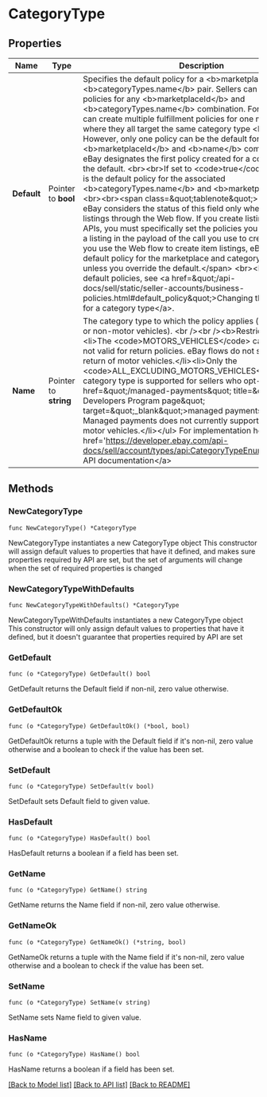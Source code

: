 # CategoryType

## Properties

Name | Type | Description | Notes
------------ | ------------- | ------------- | -------------
**Default** | Pointer to **bool** | Specifies the default policy for a &lt;b&gt;marketplaceId&lt;/b&gt; and &lt;b&gt;categoryTypes.name&lt;/b&gt; pair. Sellers can create multiple policies for any &lt;b&gt;marketplaceId&lt;/b&gt; and &lt;b&gt;categoryTypes.name&lt;/b&gt; combination. For example, you can create multiple fulfillment policies for one marketplace, where they all target the same category type &lt;b&gt;name&lt;/b&gt;. However, only one policy can be the default for any &lt;b&gt;marketplaceId&lt;/b&gt; and &lt;b&gt;name&lt;/b&gt; combination, and eBay designates the first policy created for a combination as the default.  &lt;br&gt;&lt;br&gt;If set to &lt;code&gt;true&lt;/code&gt;, this policy is the default policy for the associated &lt;b&gt;categoryTypes.name&lt;/b&gt; and &lt;b&gt;marketplaceId&lt;/b&gt; pair.&lt;br&gt;&lt;br&gt;&lt;span class&#x3D;\&quot;tablenote\&quot;&gt;&lt;b&gt;Note&lt;/b&gt;: eBay considers the status of this field only when you create listings through the Web flow. If you create listings using the APIs, you must specifically set the policies you want applied to a listing in the payload of the call you use to create the listing. If you use the Web flow to create item listings, eBay uses the default policy for the marketplace and category type specified, unless you override the default.&lt;/span&gt; &lt;br&gt;&lt;br&gt;For more on default policies, see &lt;a href&#x3D;\&quot;/api-docs/sell/static/seller-accounts/business-policies.html#default_policy\&quot;&gt;Changing the default policy for a category type&lt;/a&gt;. | [optional] 
**Name** | Pointer to **string** | The category type to which the policy applies (motor vehicles or non-motor vehicles). &lt;br /&gt;&lt;br /&gt;&lt;b&gt;Restrictions&lt;/b&gt;: &lt;ul&gt;&lt;li&gt;The &lt;code&gt;MOTORS_VEHICLES&lt;/code&gt; category type is not valid for return policies. eBay flows do not support the return of motor vehicles.&lt;/li&gt;&lt;li&gt;Only the &lt;code&gt;ALL_EXCLUDING_MOTORS_VEHICLES&lt;/code&gt; category type is supported for sellers who opt-in to the &lt;a href&#x3D;\&quot;/managed-payments\&quot; title&#x3D;\&quot;eBay Developers Program page\&quot; target&#x3D;\&quot;_blank\&quot;&gt;managed payments&lt;/a&gt; program. Managed payments does not currently support the sale of motor vehicles.&lt;/li&gt;&lt;/ul&gt; For implementation help, refer to &lt;a href&#x3D;&#39;https://developer.ebay.com/api-docs/sell/account/types/api:CategoryTypeEnum&#39;&gt;eBay API documentation&lt;/a&gt; | [optional] 

## Methods

### NewCategoryType

`func NewCategoryType() *CategoryType`

NewCategoryType instantiates a new CategoryType object
This constructor will assign default values to properties that have it defined,
and makes sure properties required by API are set, but the set of arguments
will change when the set of required properties is changed

### NewCategoryTypeWithDefaults

`func NewCategoryTypeWithDefaults() *CategoryType`

NewCategoryTypeWithDefaults instantiates a new CategoryType object
This constructor will only assign default values to properties that have it defined,
but it doesn't guarantee that properties required by API are set

### GetDefault

`func (o *CategoryType) GetDefault() bool`

GetDefault returns the Default field if non-nil, zero value otherwise.

### GetDefaultOk

`func (o *CategoryType) GetDefaultOk() (*bool, bool)`

GetDefaultOk returns a tuple with the Default field if it's non-nil, zero value otherwise
and a boolean to check if the value has been set.

### SetDefault

`func (o *CategoryType) SetDefault(v bool)`

SetDefault sets Default field to given value.

### HasDefault

`func (o *CategoryType) HasDefault() bool`

HasDefault returns a boolean if a field has been set.

### GetName

`func (o *CategoryType) GetName() string`

GetName returns the Name field if non-nil, zero value otherwise.

### GetNameOk

`func (o *CategoryType) GetNameOk() (*string, bool)`

GetNameOk returns a tuple with the Name field if it's non-nil, zero value otherwise
and a boolean to check if the value has been set.

### SetName

`func (o *CategoryType) SetName(v string)`

SetName sets Name field to given value.

### HasName

`func (o *CategoryType) HasName() bool`

HasName returns a boolean if a field has been set.


[[Back to Model list]](../README.md#documentation-for-models) [[Back to API list]](../README.md#documentation-for-api-endpoints) [[Back to README]](../README.md)


